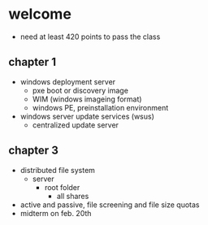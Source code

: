 # welcome
- need at least 420 points to pass the class
## chapter 1
- windows deployment server
  - pxe boot or discovery image
  - WIM (windows imageing format)
  - windows PE, preinstallation environment
- windows server update services (wsus)
  - centralized update server
## chapter 3
- distributed file system
  - server
    - root folder
      - all shares
- active and passive, file screening and file size quotas
- midterm on feb. 20th